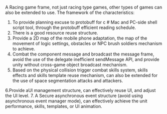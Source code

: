 A Racing game frame, not just racing type games, other types of games can also be extended to use. 
The framework of the characteristics: 
1. To provide planning excuse to protobuff for c # Mac and PC-side shell script tool, through the protobuff efficient reading schedule.
2. There is a good resource reuse structure. 
3. Provide a 2D map of the mobile phone adaptation, the map of the movement of logic settings, obstacles or NPC brush soldiers mechanism to achieve. 
4. Combat the component message and broadcast the message frame, avoid the use of the delegate inefficient sendMessage API, and provide unity without cross-game object broadcast mechanism. 
5. Based on the physical collision trigger combat skills system, skills effects and skills template reuse mechanism, can also be extended for the use of space segmentation attacks and attackers. 

6.Provide aUI management structure, can effectively reuse UI, and adjust the UI level. 
7. A Secure asynchronous event structure (avoid using asynchronous event manager mode), can effectively achieve the unit performance, skills, templates, or UI animation. 
